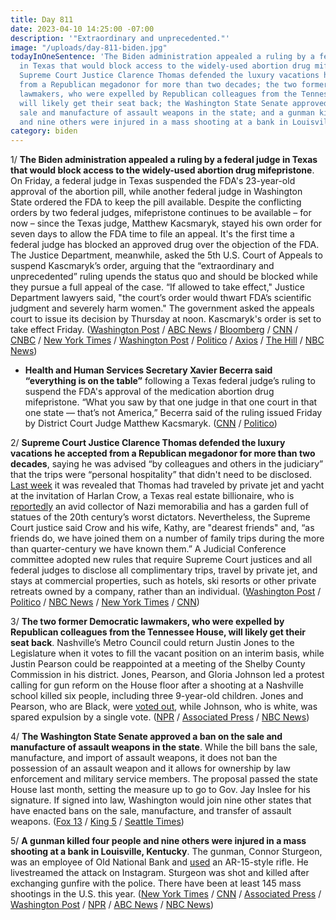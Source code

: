 ```yaml
---
title: Day 811
date: 2023-04-10 14:25:00 -07:00
description: '"Extraordinary and unprecedented."'
image: "/uploads/day-811-biden.jpg"
todayInOneSentence: 'The Biden administration appealed a ruling by a federal judge
  in Texas that would block access to the widely-used abortion drug mifepristone;
  Supreme Court Justice Clarence Thomas defended the luxury vacations he accepted
  from a Republican megadonor for more than two decades; the two former Democratic
  lawmakers, who were expelled by Republican colleagues from the Tennessee House,
  will likely get their seat back; the Washington State Senate approved a ban on the
  sale and manufacture of assault weapons in the state; and a gunman killed four people
  and nine others were injured in a mass shooting at a bank in Louisville, Kentucky. '
category: biden
---
```


1/ **The Biden administration appealed a ruling by a federal judge in Texas that would block access to the widely-used abortion drug mifepristone**. On Friday, a federal judge in Texas suspended the FDA's 23-year-old approval of the abortion pill, while another federal judge in Washington State ordered the FDA to keep the pill available. Despite the conflicting orders by two federal judges, mifepristone continues to be available – for now – since the Texas judge, Matthew Kacsmaryk, stayed his own order for seven days to allow the FDA time to file an appeal. It's the first time a federal judge has blocked an approved drug over the objection of the FDA. The Justice Department, meanwhile, asked the 5th U.S. Court of Appeals to suspend Kascmaryk’s order, arguing that the “extraordinary and unprecedented” ruling upends the status quo and should be blocked while they pursue a full appeal of the case. “If allowed to take effect," Justice Department lawyers said, "the court’s order would thwart FDA’s scientific judgment and severely harm women." The government asked the appeals court to issue its decision by Thursday at noon. Kascmaryk's order is set to take effect Friday. ([Washington Post](https://www.washingtonpost.com/politics/2023/04/10/abortion-pill-ruling-appeal/) / [ABC News](https://abcnews.go.com/Politics/doj-asks-appeals-court-emergency-stay-abortion-pill/story?id=98472583) / [Bloomberg](https://www.bloomberg.com/news/articles/2023-04-10/biden-administration-files-appeal-of-texas-abortion-pill-ruling?srnd=premium&sref=MIBMEEoj) / [CNN](https://www.cnn.com/2023/04/10/politics/abortion-pill-justice-department-freeze/index.html) / [CNBC](https://www.cnbc.com/2023/04/10/abortion-pill-us-asks-appeals-court-to-keep-mifepristone-on-market.html) / [New York Times](https://www.nytimes.com/2023/04/07/health/abortion-pills-ruling-texas.html) / [Washington Post](https://www.washingtonpost.com/politics/2023/04/07/texas-abortion-pill-ruling-mifepristone/) / [Politico](https://www.politico.com/news/2023/04/07/texas-judge-halts-fda-approval-of-abortion-pill-00091096) / [Axios](https://www.axios.com/2023/04/07/texas-federal-judge-abortion-pills-ruling) / [The Hill](https://thehill.com/homenews/administration/3940452-biden-administration-appealing-texas-judges-decision-blocking-abortion-pill-approval/) / [NBC News](https://www.nbcnews.com/politics/justice-department/justice-dept-asks-court-delay-abortion-medication-decision-rcna78978))

* **Health and Human Services Secretary Xavier Becerra said “everything is on the table”** following a Texas federal judge’s ruling to suspend the FDA's approval of the medication abortion drug mifepristone. “What you saw by that one judge in that one court in that one state — that’s not America,” Becerra said of the ruling issued Friday by District Court Judge Matthew Kacsmaryk. ([CNN](https://www.cnn.com/2023/04/09/politics/xavier-becerra-abortion-mifespristone-ruling-cnntv/) / [Politico](https://www.politico.com/news/2023/04/09/becerra-texas-abortion-pill-00091114))

2/ **Supreme Court Justice Clarence Thomas defended the luxury vacations  he accepted from a Republican megadonor for more than two decades**, saying he was advised “by colleagues and others in the judiciary” that the trips were “personal hospitality” that didn't need to be disclosed. [Last week](https://whatthefuckjusthappenedtoday.com/2023/04/06/day-807/#1-supreme-court-justice-clarence-tho) it was revealed that Thomas had traveled by private jet and yacht at the invitation of Harlan Crow, a Texas real estate billionaire, who is [reportedly](https://www.washingtonian.com/2023/04/07/clarence-thomass-billionaire-benefactor-collects-hitler-artifacts/) an avid collector of Nazi memorabilia and has a garden full of statues of the 20th century’s worst dictators. Nevertheless, the Supreme Court justice said Crow and his wife, Kathy, are "dearest friends" and, “as friends do, we have joined them on a number of family trips during the more than quarter-century we have known them.” A Judicial Conference committee adopted new rules that require Supreme Court justices and all federal judges to disclose all complimentary trips, travel by private jet, and stays at commercial properties, such as hotels, ski resorts or other private retreats owned by a company, rather than an individual. ([Washington Post](https://www.washingtonpost.com/politics/2023/04/07/clarence-thomas-trips-crow-propublica/) / [Politico](https://www.politico.com/news/2023/04/07/clarence-thomas-defends-trips-gop-donor-00091027) / [NBC News](https://www.nbcnews.com/politics/supreme-court/justice-clarence-thomas-explains-failure-report-trips-paid-conservativ-rcna78696) / [New York Times](https://www.nytimes.com/2023/04/07/us/politics/clarence-thomas-supreme-court-travel.html) / [CNN](https://www.cnn.com/2023/04/07/politics/clarence-thomas-disclosures-supreme-court))

3/ **The two former Democratic lawmakers, who were expelled by Republican colleagues from the Tennessee House, will likely get their seat back**. Nashville’s Metro Council could return Justin Jones to the Legislature when it votes to fill the vacant position on an interim basis, while Justin Pearson could be reappointed at a meeting of the Shelby County Commission in his district. Jones, Pearson, and Gloria Johnson led a protest calling for gun reform on the House floor after a shooting at a Nashville school killed six people, including three 9-year-old children. Jones and Pearson, who are Black, were [voted out](https://whatthefuckjusthappenedtoday.com/2023/04/06/day-807/#5-tennessee-republican-lawmakers-exp), while Johnson, who is white, was spared expulsion by a single vote. ([NPR](https://www.npr.org/2023/04/10/1168860095/expelled-tennessee-lawmakers-reappoint-jones-pearson-memphis-nashville) / [Associated Press](https://apnews.com/article/tennessee-expulsion-democracy-election-nashville-60e64c8c972d48cce64992b9e1f8f04c) / [NBC News](https://www.nbcnews.com/politics/politics-news/nashville-council-expected-consider-reinstating-ousted-former-rep-just-rcna78924))

4/ **The Washington State Senate approved a ban on the sale and manufacture of assault weapons in the state**. While the bill bans the sale, manufacture, and import of assault weapons, it does not ban the possession of an assault weapon and it allows for ownership by law enforcement and military service members. The proposal passed the state House last month, setting the measure up to go to Gov. Jay Inslee for his signature. If signed into law, Washington would join nine other states that have enacted bans on the sale, manufacture, and transfer of assault weapons. ([Fox 13](https://www.q13fox.com/news/washington-senate-votes-to-ban-sale-of-assault-weapons-weeks-after-house-approves-measure) / [King 5](https://www.king5.com/article/news/politics/state-politics/assault-weapon-ban-passes-senate-to-house-concurrence/281-4400321f-2822-4685-9fae-05a0f1cb1ef8) / [Seattle Times](https://www.seattletimes.com/seattle-news/politics/assault-weapon-ban-clears-wa-state-senate/))

5/ **A gunman killed four people and nine others were injured in a mass shooting at a bank in Louisville, Kentucky**. The gunman, Connor Sturgeon, was an employee of Old National Bank and  [used](https://www.cnn.com/2023/04/10/us/louisville-ketucky-incident/) an AR-15-style rifle. He livestreamed the attack on Instagram. Sturgeon was shot and killed after exchanging gunfire with the police. There have been at least 145 mass shootings in the U.S. this year. ([New York Times](https://www.nytimes.com/2023/04/10/us/louisville-kentucky-shooting.html) / [CNN](https://www.cnn.com/us/live-news/louisville-kentucky-shooting-04-10-23/index.html) / [Associated Press](https://apnews.com/article/downtown-louisville-shooting-dc7b45a9c5d2b384a16d653864f8b735) / [Washington Post](https://www.washingtonpost.com/nation/2023/04/10/louisville-active-shooting-bank-downtown/) / [NPR](https://www.npr.org/live-updates/louisville-kentucky-downtown-shooting) / [ABC News](https://abcnews.go.com/US/live-updates/active-shooter-louisville/?id=98470141) / [NBC News](https://www.nbcnews.com/news/us-news/shooting-reported-louisville-police-confirm-multiple-casualties-rcna78933))